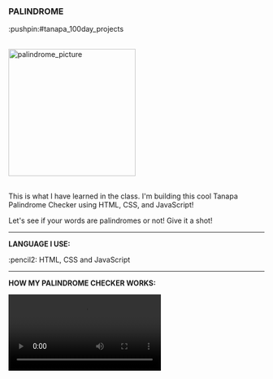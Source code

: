 <div>
  <h3>PALINDROME</h3>
  <p>:pushpin:#tanapa_100day_projects</p>
  <br>
  <div>
    <img src="https://github.com/TanapaPalmer/PALINDROME/assets/119079803/e749179e-ad4a-48b8-b83f-3c86d0a0e2ad" alt="palindrome_picture" height="250"/>
  </div>
  <br>
  <p>This is what I have learned in the class. I'm building this cool Tanapa Palindrome Checker using HTML, CSS, and JavaScript!</p>
  <p>Let's see if your words are palindromes or not! Give it a shot!</p>

  <hr>

  <div>
    <p><strong>LANGUAGE I USE:</strong></p>
    <p>:pencil2: HTML, CSS and JavaScript</p>
  </div>

  <hr>

  <div>
    <p><strong>HOW MY PALINDROME CHECKER WORKS:</strong></p>
    <video src="https://github.com/TanapaPalmer/PALINDROME/assets/119079803/694e0d24-1e3f-47dc-b7f2-7932dfa82708"></video>
  </div>
</div>
